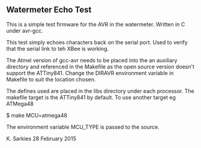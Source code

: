 Watermeter Echo Test
--------------------

This is a simple test firmware for the AVR in the watermeter. Written in C under
avr-gcc.

This test simply echoes characters back on the serial port. Used to verify that
the serial link to teh XBee is working.

The Atmel version of gcc-avr needs to be placed into the an auxiliary directory
and referenced in the Makefile as the open source version doesn't support
the ATTiny841. Change the DIRAVR environment variable in Makefile to suit the
location chosen.

The defines used are placed in the libs directory under each processor. The
makefile target is the ATTiny841 by default. To use another target eg ATMega48

$ make MCU=atmega48

The environment variable MCU_TYPE is passed to the source.

K. Sarkies
28 February 2015

